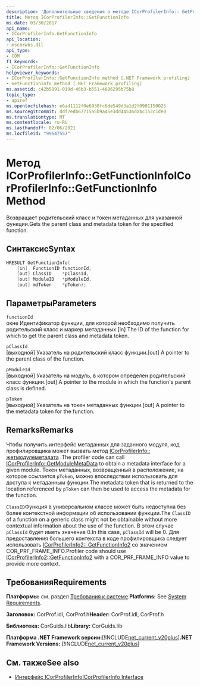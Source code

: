 ```yaml
---
description: 'Дополнительные сведения о методе ICorProfilerInfo:: GetFunctionInfo'
title: Метод ICorProfilerInfo::GetFunctionInfo
ms.date: 03/30/2017
api_name:
- ICorProfilerInfo.GetFunctionInfo
api_location:
- mscorwks.dll
api_type:
- COM
f1_keywords:
- ICorProfilerInfo::GetFunctionInfo
helpviewer_keywords:
- ICorProfilerInfo::GetFunctionInfo method [.NET Framework profiling]
- GetFunctionInfo method [.NET Framework profiling]
ms.assetid: c42b5891-019d-46b3-b551-4606295b75b8
topic_type:
- apiref
ms.openlocfilehash: e6ad1112f0e6938fc6de549d3a1d2f0901150025
ms.sourcegitcommit: ddf7edb67715a5b9a45e3dd44536dabc153c1de0
ms.translationtype: MT
ms.contentlocale: ru-RU
ms.lasthandoff: 02/06/2021
ms.locfileid: "99647557"
---
```

# <a name="icorprofilerinfogetfunctioninfo-method"></a><span data-ttu-id="91871-103">Метод ICorProfilerInfo::GetFunctionInfo</span><span class="sxs-lookup"><span data-stu-id="91871-103">ICorProfilerInfo::GetFunctionInfo Method</span></span>

<span data-ttu-id="91871-104">Возвращает родительский класс и токен метаданных для указанной функции.</span><span class="sxs-lookup"><span data-stu-id="91871-104">Gets the parent class and metadata token for the specified function.</span></span>  
  
## <a name="syntax"></a><span data-ttu-id="91871-105">Синтаксис</span><span class="sxs-lookup"><span data-stu-id="91871-105">Syntax</span></span>  
  
```cpp  
HRESULT GetFunctionInfo(  
    [in]  FunctionID functionId,  
    [out] ClassID    *pClassId,  
    [out] ModuleID   *pModuleId,  
    [out] mdToken    *pToken);  
```  
  
## <a name="parameters"></a><span data-ttu-id="91871-106">Параметры</span><span class="sxs-lookup"><span data-stu-id="91871-106">Parameters</span></span>  

 `functionId`  
 <span data-ttu-id="91871-107">окне Идентификатор функции, для которой необходимо получить родительский класс и маркер метаданных.</span><span class="sxs-lookup"><span data-stu-id="91871-107">[in] The ID of the function for which to get the parent class and metadata token.</span></span>  
  
 `pClassId`  
 <span data-ttu-id="91871-108">[выходной] Указатель на родительский класс функции.</span><span class="sxs-lookup"><span data-stu-id="91871-108">[out] A pointer to the parent class of the function.</span></span>  
  
 `pModuleId`  
 <span data-ttu-id="91871-109">[выходной] Указатель на модуль, в котором определен родительский класс функции.</span><span class="sxs-lookup"><span data-stu-id="91871-109">[out] A pointer to the module in which the function's parent class is defined.</span></span>  
  
 `pToken`  
 <span data-ttu-id="91871-110">[выходной] Указатель на токен метаданных функции.</span><span class="sxs-lookup"><span data-stu-id="91871-110">[out] A pointer to the metadata token for the function.</span></span>  
  
## <a name="remarks"></a><span data-ttu-id="91871-111">Remarks</span><span class="sxs-lookup"><span data-stu-id="91871-111">Remarks</span></span>  

 <span data-ttu-id="91871-112">Чтобы получить интерфейс метаданных для заданного модуля, код профилировщика может вызвать метод [ICorProfilerInfo:: жетмодулеметадата](icorprofilerinfo-getmodulemetadata-method.md) .</span><span class="sxs-lookup"><span data-stu-id="91871-112">The profiler code can call [ICorProfilerInfo::GetModuleMetaData](icorprofilerinfo-getmodulemetadata-method.md) to obtain a metadata interface for a given module.</span></span> <span data-ttu-id="91871-113">Токен метаданных, возвращенный в расположение, на которое ссылается `pToken`, можно впоследствии использовать для доступа к метаданным функции.</span><span class="sxs-lookup"><span data-stu-id="91871-113">The metadata token that is returned to the location referenced by `pToken` can then be used to access the metadata for the function.</span></span>  
  
 <span data-ttu-id="91871-114">`ClassID`Функция в универсальном классе может быть недоступна без более контекстной информации об использовании функции.</span><span class="sxs-lookup"><span data-stu-id="91871-114">The `ClassID` of a function on a generic class might not be obtainable without more contextual information about the use of the function.</span></span> <span data-ttu-id="91871-115">В этом случае `pClassId` будет иметь значение 0.</span><span class="sxs-lookup"><span data-stu-id="91871-115">In this case, `pClassId` will be 0.</span></span> <span data-ttu-id="91871-116">Для предоставления большего контекста в коде профилировщика следует использовать [ICorProfilerInfo2:: GetFunctionInfo2](icorprofilerinfo2-getfunctioninfo2-method.md) со значением COR_PRF_FRAME_INFO.</span><span class="sxs-lookup"><span data-stu-id="91871-116">Profiler code should use [ICorProfilerInfo2::GetFunctionInfo2](icorprofilerinfo2-getfunctioninfo2-method.md) with a COR_PRF_FRAME_INFO value to provide more context.</span></span>  
  
## <a name="requirements"></a><span data-ttu-id="91871-117">Требования</span><span class="sxs-lookup"><span data-stu-id="91871-117">Requirements</span></span>  

 <span data-ttu-id="91871-118">**Платформы:** см. раздел [Требования к системе](../../get-started/system-requirements.md).</span><span class="sxs-lookup"><span data-stu-id="91871-118">**Platforms:** See [System Requirements](../../get-started/system-requirements.md).</span></span>  
  
 <span data-ttu-id="91871-119">**Заголовок:** CorProf.idl, CorProf.h</span><span class="sxs-lookup"><span data-stu-id="91871-119">**Header:** CorProf.idl, CorProf.h</span></span>  
  
 <span data-ttu-id="91871-120">**Библиотека:** CorGuids.lib</span><span class="sxs-lookup"><span data-stu-id="91871-120">**Library:** CorGuids.lib</span></span>  
  
 <span data-ttu-id="91871-121">**Платформа .NET Framework версии:**[!INCLUDE[net_current_v20plus](../../../../includes/net-current-v20plus-md.md)]</span><span class="sxs-lookup"><span data-stu-id="91871-121">**.NET Framework Versions:** [!INCLUDE[net_current_v20plus](../../../../includes/net-current-v20plus-md.md)]</span></span>  
  
## <a name="see-also"></a><span data-ttu-id="91871-122">См. также</span><span class="sxs-lookup"><span data-stu-id="91871-122">See also</span></span>

- [<span data-ttu-id="91871-123">Интерфейс ICorProfilerInfo</span><span class="sxs-lookup"><span data-stu-id="91871-123">ICorProfilerInfo Interface</span></span>](icorprofilerinfo-interface.md)

